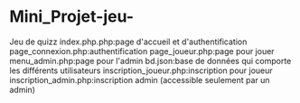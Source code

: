 # Mini_Projet-jeu-
Jeu de quizz
index.php.php:page d'accueil et d'authentification
page_connexion.php:authentification
page_joueur.php:page pour jouer
menu_admin.php:page pour l'admin
bd.json:base de données qui comporte les différents utilisateurs
inscription_joueur.php:inscription pour joueur
inscription_admin.php:inscription admin (accessible seulement par un admin)
